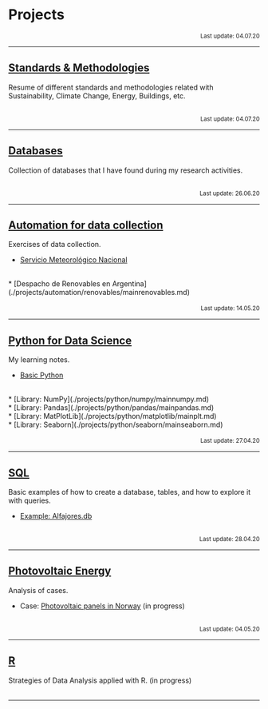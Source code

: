 # Projects

<div align="right"><sub>Last update: 04.07.20</sub></div>

---
## [Standards & Methodologies](./projects/standards/mainstandards.md)

Resume of different standards and methodologies related with Sustainability, Climate Change, Energy, Buildings, etc.
<br><br>

<div align="right"><sub>Last update: 04.07.20</sub></div>

---
## [Databases](./projects/databases/maindatabases.md)

Collection of databases that I have found during my research activities.
<br><br>

<div align="right"><sub>Last update: 26.06.20</sub></div>

---
## [Automation for data collection](./projects/automation/mainautomation.md)

Exercises of data collection.
<br>
* [Servicio Meteorológico Nacional](./projects/automation/meteodata/mainmeteodata.md)
<br>
* [Despacho de Renovables en Argentina](./projects/automation/renovables/mainrenovables.md) 
<br><br>

<div align="right"><sub>Last update: 14.05.20</sub></div>

---
## [Python for Data Science](./projects/python/mainpython.md)

My learning notes.
<br>
* [Basic Python](./projects/python/basicpython/mainbasic.md) 
<br>
* [Library: NumPy](./projects/python/numpy/mainnumpy.md)
<br>
* [Library: Pandas](./projects/python/pandas/mainpandas.md) 
<br>
* [Library: MatPlotLib](./projects/python/matplotlib/mainplt.md)
<br>
* [Library: Seaborn](./projects/python/seaborn/mainseaborn.md) 
<br><br>

<div align="right"><sub>Last update: 27.04.20</sub></div>

---
## [SQL](./projects/SQL/mainSQL.md)

Basic examples of how to create a database, tables, and how to explore it with queries.

* [Example: Alfajores.db](./projects/SQL/SQL_example.html) 
<br><br>

<div align="right"><sub>Last update: 28.04.20</sub></div>

---
## [Photovoltaic Energy](./projects/PV/mainPV.md) 

Analysis of cases.

* Case: [ Photovoltaic panels in Norway](./projects/PV/mainPV.md) (in progress)
<br><br>

<div align="right"><sub>Last update: 04.05.20</sub></div>

---
## [R](./projects/R/mainR.md)

Strategies of Data Analysis applied with R. (in progress)
<br><br>

---


